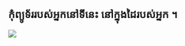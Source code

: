 <?php require("../../entete.php");?> <?php require("../../base.php");?> <?php require("../../fonctions.php");?>

<div id="corps">

<h2>កុំព្យូទ័រ​របស់​អ្នក​​នៅ​ទី​នេះ​​ នៅ​ក្នុង​ដៃ​របស់​អ្នក​ ។</h2>

<img src="Images/earth.png" />

</div>


